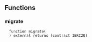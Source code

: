 


## Functions
### migrate
```solidity
  function migrate(
  ) external returns (contract IERC20)
```




